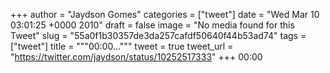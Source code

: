 
+++
author = "Jaydson Gomes"
categories = ["tweet"]
date = "Wed Mar 10 03:01:25 +0000 2010"
draft = false
image = "No media found for this Tweet"
slug = "55a0f1b30357de3da257cafdf50640f44b53ad74"
tags = ["tweet"]
title = """00:00..."""
tweet = true
tweet_url = "https://twitter.com/jaydson/status/10252517333"
+++
00:00
